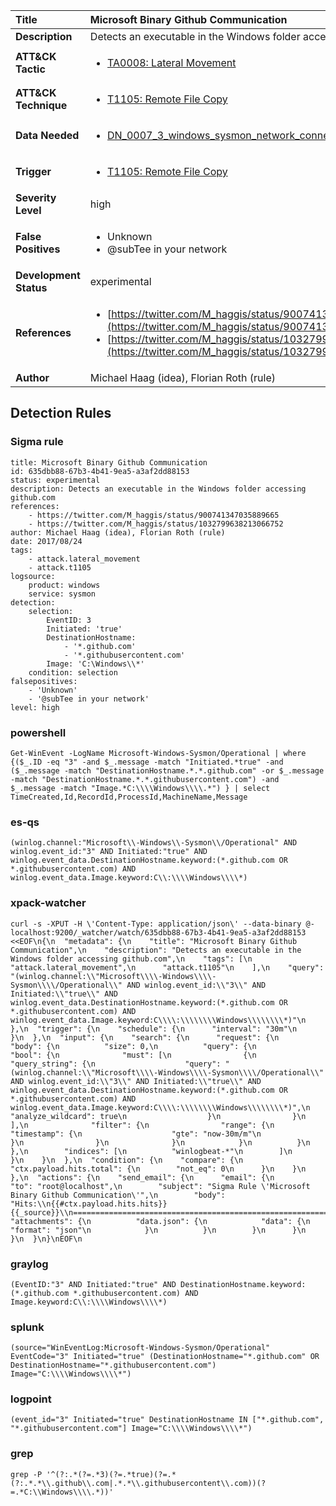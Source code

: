 | Title                    | Microsoft Binary Github Communication       |
|:-------------------------|:------------------|
| **Description**          | Detects an executable in the Windows folder accessing github.com |
| **ATT&amp;CK Tactic**    |  <ul><li>[TA0008: Lateral Movement](https://attack.mitre.org/tactics/TA0008)</li></ul>  |
| **ATT&amp;CK Technique** | <ul><li>[T1105: Remote File Copy](https://attack.mitre.org/techniques/T1105)</li></ul>  |
| **Data Needed**          | <ul><li>[DN_0007_3_windows_sysmon_network_connection](../Data_Needed/DN_0007_3_windows_sysmon_network_connection.md)</li></ul>  |
| **Trigger**              | <ul><li>[T1105: Remote File Copy](../Triggers/T1105.md)</li></ul>  |
| **Severity Level**       | high |
| **False Positives**      | <ul><li>Unknown</li><li>@subTee in your network</li></ul>  |
| **Development Status**   | experimental |
| **References**           | <ul><li>[https://twitter.com/M_haggis/status/900741347035889665](https://twitter.com/M_haggis/status/900741347035889665)</li><li>[https://twitter.com/M_haggis/status/1032799638213066752](https://twitter.com/M_haggis/status/1032799638213066752)</li></ul>  |
| **Author**               | Michael Haag (idea), Florian Roth (rule) |


## Detection Rules

### Sigma rule

```
title: Microsoft Binary Github Communication
id: 635dbb88-67b3-4b41-9ea5-a3af2dd88153
status: experimental
description: Detects an executable in the Windows folder accessing github.com
references:
    - https://twitter.com/M_haggis/status/900741347035889665
    - https://twitter.com/M_haggis/status/1032799638213066752
author: Michael Haag (idea), Florian Roth (rule)
date: 2017/08/24
tags:
    - attack.lateral_movement
    - attack.t1105
logsource:
    product: windows
    service: sysmon
detection:
    selection:
        EventID: 3
        Initiated: 'true'
        DestinationHostname:
            - '*.github.com'
            - '*.githubusercontent.com'
        Image: 'C:\Windows\\*'
    condition: selection
falsepositives:
    - 'Unknown'
    - '@subTee in your network'
level: high

```





### powershell
    
```
Get-WinEvent -LogName Microsoft-Windows-Sysmon/Operational | where {($_.ID -eq "3" -and $_.message -match "Initiated.*true" -and ($_.message -match "DestinationHostname.*.*.github.com" -or $_.message -match "DestinationHostname.*.*.githubusercontent.com") -and $_.message -match "Image.*C:\\\\Windows\\\\.*") } | select TimeCreated,Id,RecordId,ProcessId,MachineName,Message
```


### es-qs
    
```
(winlog.channel:"Microsoft\\-Windows\\-Sysmon\\/Operational" AND winlog.event_id:"3" AND Initiated:"true" AND winlog.event_data.DestinationHostname.keyword:(*.github.com OR *.githubusercontent.com) AND winlog.event_data.Image.keyword:C\\:\\\\Windows\\\\*)
```


### xpack-watcher
    
```
curl -s -XPUT -H \'Content-Type: application/json\' --data-binary @- localhost:9200/_watcher/watch/635dbb88-67b3-4b41-9ea5-a3af2dd88153 <<EOF\n{\n  "metadata": {\n    "title": "Microsoft Binary Github Communication",\n    "description": "Detects an executable in the Windows folder accessing github.com",\n    "tags": [\n      "attack.lateral_movement",\n      "attack.t1105"\n    ],\n    "query": "(winlog.channel:\\"Microsoft\\\\-Windows\\\\-Sysmon\\\\/Operational\\" AND winlog.event_id:\\"3\\" AND Initiated:\\"true\\" AND winlog.event_data.DestinationHostname.keyword:(*.github.com OR *.githubusercontent.com) AND winlog.event_data.Image.keyword:C\\\\:\\\\\\\\Windows\\\\\\\\*)"\n  },\n  "trigger": {\n    "schedule": {\n      "interval": "30m"\n    }\n  },\n  "input": {\n    "search": {\n      "request": {\n        "body": {\n          "size": 0,\n          "query": {\n            "bool": {\n              "must": [\n                {\n                  "query_string": {\n                    "query": "(winlog.channel:\\"Microsoft\\\\-Windows\\\\-Sysmon\\\\/Operational\\" AND winlog.event_id:\\"3\\" AND Initiated:\\"true\\" AND winlog.event_data.DestinationHostname.keyword:(*.github.com OR *.githubusercontent.com) AND winlog.event_data.Image.keyword:C\\\\:\\\\\\\\Windows\\\\\\\\*)",\n                    "analyze_wildcard": true\n                  }\n                }\n              ],\n              "filter": {\n                "range": {\n                  "timestamp": {\n                    "gte": "now-30m/m"\n                  }\n                }\n              }\n            }\n          }\n        },\n        "indices": [\n          "winlogbeat-*"\n        ]\n      }\n    }\n  },\n  "condition": {\n    "compare": {\n      "ctx.payload.hits.total": {\n        "not_eq": 0\n      }\n    }\n  },\n  "actions": {\n    "send_email": {\n      "email": {\n        "to": "root@localhost",\n        "subject": "Sigma Rule \'Microsoft Binary Github Communication\'",\n        "body": "Hits:\\n{{#ctx.payload.hits.hits}}{{_source}}\\n================================================================================\\n{{/ctx.payload.hits.hits}}",\n        "attachments": {\n          "data.json": {\n            "data": {\n              "format": "json"\n            }\n          }\n        }\n      }\n    }\n  }\n}\nEOF\n
```


### graylog
    
```
(EventID:"3" AND Initiated:"true" AND DestinationHostname.keyword:(*.github.com *.githubusercontent.com) AND Image.keyword:C\\:\\\\Windows\\\\*)
```


### splunk
    
```
(source="WinEventLog:Microsoft-Windows-Sysmon/Operational" EventCode="3" Initiated="true" (DestinationHostname="*.github.com" OR DestinationHostname="*.githubusercontent.com") Image="C:\\\\Windows\\\\*")
```


### logpoint
    
```
(event_id="3" Initiated="true" DestinationHostname IN ["*.github.com", "*.githubusercontent.com"] Image="C:\\\\Windows\\\\*")
```


### grep
    
```
grep -P '^(?:.*(?=.*3)(?=.*true)(?=.*(?:.*.*\\.github\\.com|.*.*\\.githubusercontent\\.com))(?=.*C:\\Windows\\\\.*))'
```



